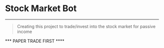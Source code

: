 # Stock Market Bot

---

> Creating this project to trade/invest into the stock market for
> passive income

*** PAPER TRADE FIRST ****